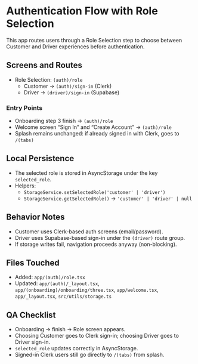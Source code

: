 # Authentication Flow with Role Selection

This app routes users through a Role Selection step to choose between Customer
and Driver experiences before authentication.

## Screens and Routes

- Role Selection: `(auth)/role`
  - Customer → `(auth)/sign-in` (Clerk)
  - Driver → `(driver)/sign-in` (Supabase)

### Entry Points

- Onboarding step 3 finish → `(auth)/role`
- Welcome screen “Sign In” and “Create Account” → `(auth)/role`
- Splash remains unchanged: if already signed in with Clerk, goes to `/(tabs)`

## Local Persistence

- The selected role is stored in AsyncStorage under the key `selected_role`.
- Helpers:
  - `StorageService.setSelectedRole('customer' | 'driver')`
  - `StorageService.getSelectedRole()` → `'customer' | 'driver' | null`

## Behavior Notes

- Customer uses Clerk-based auth screens (email/password).
- Driver uses Supabase-based sign-in under the `(driver)` route group.
- If storage writes fail, navigation proceeds anyway (non-blocking).

## Files Touched

- Added: `app/(auth)/role.tsx`
- Updated: `app/(auth)/_layout.tsx`, `app/(onboarding)/onboarding/three.tsx`,
  `app/welcome.tsx`, `app/_layout.tsx`, `src/utils/storage.ts`

## QA Checklist

- Onboarding → finish → Role screen appears.
- Choosing Customer goes to Clerk sign-in; choosing Driver goes to Driver
  sign-in.
- `selected_role` updates correctly in AsyncStorage.
- Signed-in Clerk users still go directly to `/(tabs)` from splash.
